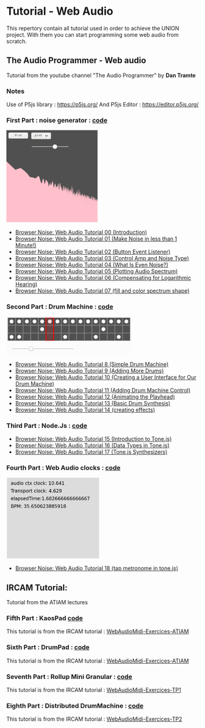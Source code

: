 # Tutorial - Web Audio

This repertory contain all tutorial used in order to achieve the UNION project.
With them you can start programming some web audio from scratch.

## The Audio Programmer - Web audio

Tutorial from the youtube channel "The Audio Programmer" by **Dan Tramte**

### Notes

Use of P5js library : https://p5js.org/
And P5js Editor : https://editor.p5js.org/

### First Part : noise generator : [code](./1-mrNoisy/)

<img src="./1-mrNoisy/mrNoisy.png" alt="mrNoisy" style="zoom: 67%;" />

- [Browser Noise: Web Audio Tutorial 00 (Introduction)](https://youtu.be/mmluIbsmvoY?list=PLLgJJsrdwhPywJe2TmMzYNKHdIZ3PASbr)
- [Browser Noise: Web Audio Tutorial 01 (Make Noise in less than 1 Minute!)](https://youtu.be/Rpl2-BEsX5M?list=PLLgJJsrdwhPywJe2TmMzYNKHdIZ3PASbr)
- [Browser Noise: Web Audio Tutorial 02 (Button Event Listener)](https://youtu.be/OjBcx7OVdCI?list=PLLgJJsrdwhPywJe2TmMzYNKHdIZ3PASbr)
- [Browser Noise: Web Audio Tutorial 03 (Control Amp and Noise Type)](https://youtu.be/wJr5h5wjkoc?list=PLLgJJsrdwhPywJe2TmMzYNKHdIZ3PASbr)
- [Browser Noise: Web Audio Tutorial 04 (What Is Even Noise?)](https://youtu.be/u_atkqBViN4?list=PLLgJJsrdwhPywJe2TmMzYNKHdIZ3PASbr)
- [Browser Noise: Web Audio Tutorial 05 (Plotting Audio Spectrum)](https://youtu.be/kusyCuMPrFc?list=PLLgJJsrdwhPywJe2TmMzYNKHdIZ3PASbr)
- [Browser Noise: Web Audio Tutorial 06 (Compensating for Logarithmic Hearing)](https://youtu.be/GLOZMmT5Oz4?list=PLLgJJsrdwhPywJe2TmMzYNKHdIZ3PASbr)
- [Browser Noise: Web Audio Tutorial 07 (fill and color spectrum shape)](https://youtu.be/bNXDC2lrm4U?list=PLLgJJsrdwhPywJe2TmMzYNKHdIZ3PASbr)

### Second Part : Drum Machine : [code](./2-DrumMachine/)

<img src="./2-DrumMachine/DrumMachine.png" alt="DrumMachine" style="zoom:67%;" />

- [Browser Noise: Web Audio Tutorial 8 (Simple Drum Machine)](https://youtu.be/oh99SrpXrjg?list=PLLgJJsrdwhPywJe2TmMzYNKHdIZ3PASbr)
- [Browser Noise: Web Audio Tutorial 9 (Adding More Drums)](https://youtu.be/eomGEYs-J08?list=PLLgJJsrdwhPywJe2TmMzYNKHdIZ3PASbr)
- [Browser Noise: Web Audio Tutorial 10 (Creating a User Interface for Our Drum Machine)](https://youtu.be/Oe375jjE-q8?list=PLLgJJsrdwhPywJe2TmMzYNKHdIZ3PASbr)
- [Browser Noise: Web Audio Tutorial 11 (Adding Drum Machine Control)](https://youtu.be/hP01m_gX7Uw?list=PLLgJJsrdwhPywJe2TmMzYNKHdIZ3PASbr)
- [Browser Noise: Web Audio Tutorial 12 (Animating the Playhead)](https://youtu.be/fRT3ryGz1F4?list=PLLgJJsrdwhPywJe2TmMzYNKHdIZ3PASbr)
- [Browser Noise: Web Audio Tutorial 13 (Basic Drum Synthesis)](https://youtu.be/GeEuRS6x6vM?list=PLLgJJsrdwhPywJe2TmMzYNKHdIZ3PASbr)
- [Browser Noise: Web Audio Tutorial 14 (creating effects)](https://youtu.be/DZlQLRps1r8?list=PLLgJJsrdwhPywJe2TmMzYNKHdIZ3PASbr)

### Third Part : Node.Js : [code](./3-ToneJS/)

- [Browser Noise: Web Audio Tutorial 15 (Introduction to Tone.js)](https://youtu.be/8u1aQdG5Nrk?list=PLLgJJsrdwhPywJe2TmMzYNKHdIZ3PASbr)
- [Browser Noise: Web Audio Tutorial 16 (Data Types in Tone.js)](https://youtu.be/W3--FZ8X9lM?list=PLLgJJsrdwhPywJe2TmMzYNKHdIZ3PASbr)
- [Browser Noise: Web Audio Tutorial 17 (Tone.js Synthesizers)](https://youtu.be/GOWj4IVpcag?list=PLLgJJsrdwhPywJe2TmMzYNKHdIZ3PASbr)

### Fourth Part :  Web Audio clocks : [code](./4-TapMetronome/)

<img src="./4-TapMetronome/TapMetronome.png" alt="TapMetronome" style="zoom:67%;" />

- [Browser Noise: Web Audio Tutorial 18 (tap metronome in tone.js)](https://youtu.be/31Qm_upl8kU?list=PLLgJJsrdwhPywJe2TmMzYNKHdIZ3PASbr)

## IRCAM Tutorial:

Tutorial from the ATIAM lectures

### Fifth Part : KaosPad [code](./5-KaosPad/)

This tutorial is from the IRCAM tutorial : [WebAudioMidi-Exercices-ATIAM ](https://github.com/Ircam-Web/WebAudioMidi-Exercices-ATIAM)

### Sixth Part : DrumPad : [code](./6-DrumPad/)

This tutorial is from the IRCAM tutorial : [WebAudioMidi-Exercices-ATIAM ](https://github.com/Ircam-Web/WebAudioMidi-Exercices-ATIAM)

### Seventh Part : Rollup Mini Granular : [code](./7-RollupMiniGranular/)

This tutorial is from the IRCAM tutorial : [WebAudioMidi-Exercices-TP1](https://github.com/b-ma/ATIAM-2019-TP1-boilerplate.git)

### Eighth Part : Distributed DrumMachine : [code](./8-DistributedDrumMachine/)

This tutorial is from the IRCAM tutorial : [WebAudioMidi-Exercices-TP2](https://github.com/b-ma/ATIAM-2019-TP2-boilerplate.git)
